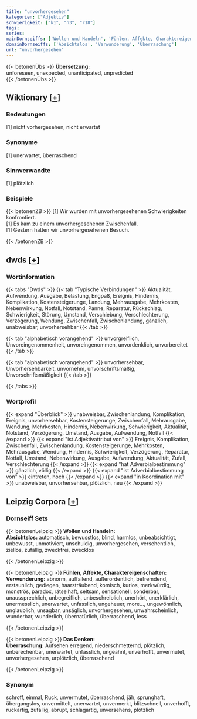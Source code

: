 ```yaml
---
title: "unvorhergesehen"
kategorien: ["Adjektiv"]
schwierigkeit: ["k1", "h3", "r18"]
tags:
series:
mainDornseiffs: ['Wollen und Handeln', 'Fühlen, Affekte, Charaktereigenschaften', 'Das Denken']
domainDornseiffs: ['Absichtslos', 'Verwunderung', 'Überraschung']
url: "unvorhergesehen"
---
```


{{< betonenÜbs >}}
**Übersetzung:**  
unforeseen, unexpected, unanticipated, unpredicted  
{{< /betonenÜbs >}}

## Wiktionary [[+](https://de.wiktionary.org/wiki/unvorhergesehen)]

### Bedeutungen
[1] nicht vorhergesehen, nicht erwartet  

### Synonyme
[1] unerwartet, überraschend  

### Sinnverwandte
[1] plötzlich  

### Beispiele
{{< betonenZB >}}
[1] Wir wurden mit unvorhergesehenen Schwierigkeiten konfrontiert.  
[1] Es kam zu einem unvorhergesehenen Zwischenfall.  
[1] Gestern hatten wir unvorhergesehenen Besuch.  

{{< /betonenZB >}}


## dwds [[+](https://www.dwds.de/wb/unvorhergesehen)]

### Wortinformation
{{< tabs "Dwds" >}}
{{< tab "Typische Verbindungen" >}}
Aktualität, Aufwendung, Ausgabe, Belastung, Engpaß, Ereignis, Hindernis, Komplikation, Kostensteigerunge, Landung, Mehrausgabe, Mehrkosten, Nebenwirkung, Notfall, Notstand, Panne, Reparatur, Rückschlag, Schwierigkeit, Störung, Umstand, Verschiebung, Verschlechterung, Verzögerung, Wendung, Zwischenfall, Zwischenlandung, gänzlich, unabweisbar, unvorhersehbar
{{< /tab >}}

{{< tab "alphabetisch vorangehend" >}}
unvorgreiflich, Unvoreingenommenheit, unvoreingenommen, unvordenklich, unvorbereitet
{{< /tab >}}

{{< tab "alphabetisch vorangehend" >}}
unvorhersehbar, Unvorhersehbarkeit, unvornehm, unvorschriftsmäßig, Unvorschriftsmäßigkeit
{{< /tab >}}

{{< /tabs >}}

### Wortprofil
{{< expand "Überblick" >}} unabweisbar, Zwischenlandung, Komplikation, Ereignis, unvorhersehbar, Kostensteigerunge, Zwischenfall, Mehrausgabe, Wendung, Mehrkosten, Hindernis, Nebenwirkung, Schwierigkeit, Aktualität, Notstand, Verzögerung, Umstand, Ausgabe, Aufwendung, Notfall {{< /expand >}}
{{< expand "ist Adjektivattribut von" >}} Ereignis, Komplikation, Zwischenfall, Zwischenlandung, Kostensteigerunge, Mehrkosten, Mehrausgabe, Wendung, Hindernis, Schwierigkeit, Verzögerung, Reparatur, Notfall, Umstand, Nebenwirkung, Ausgabe, Aufwendung, Aktualität, Zufall, Verschlechterung {{< /expand >}}
{{< expand "hat Adverbialbestimmung" >}} gänzlich, völlig {{< /expand >}}
{{< expand "ist Adverbialbestimmung von" >}} eintreten, hoch {{< /expand >}}
{{< expand "in Koordination mit" >}} unabweisbar, unvorhersehbar, plötzlich, neu {{< /expand >}}

## Leipzig Corpora [[+](https://corpora.uni-leipzig.de/en/res?word=unvorhergesehen&corpusId=deu_newscrawl-public_2018)]

### Dornseiff Sets
{{< betonenLeipzig >}}
**Wollen und Handeln:**  
**Absichtslos:** automatisch, bewusstlos, blind, harmlos, unbeabsichtigt, unbewusst, unmotiviert, unschuldig, unvorhergesehen, versehentlich, ziellos, zufällig, zweckfrei, zwecklos  

{{< /betonenLeipzig >}}


{{< betonenLeipzig >}}
**Fühlen, Affekte, Charaktereigenschaften:**  
**Verwunderung:** abnorm, auffallend, außerordentlich, befremdend, erstaunlich, gediegen, haarsträubend, komisch, kurios, merkwürdig, monströs, paradox, rätselhaft, seltsam, sensationell, sonderbar, unaussprechlich, unbegreiflich, unbeschreiblich, unerhört, unerklärlich, unermesslich, unerwartet, unfasslich, ungeheuer, more..., ungewöhnlich, unglaublich, unsagbar, unsäglich, unvorhergesehen, unwahrscheinlich, wunderbar, wunderlich, übernatürlich, überraschend, less  

{{< /betonenLeipzig >}}


{{< betonenLeipzig >}}
**Das Denken:**  
**Überraschung:** Aufsehen erregend, niederschmetternd, plötzlich, unberechenbar, unerwartet, unfasslich, ungeahnt, unverhofft, unvermutet, unvorhergesehen, urplötzlich, überraschend  

{{< /betonenLeipzig >}}

### Synonym
schroff, einmal, Ruck, unvermutet, überraschend, jäh, sprunghaft, übergangslos, unvermittelt, unerwartet, unvermerkt, blitzschnell, unverhofft, ruckartig, zufällig, abrupt, schlagartig, unversehens, plötzlich

